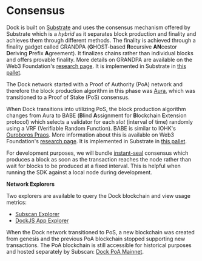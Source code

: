 # Consensus

Dock is built on [Substrate](https://substrate.dev/) and uses the consensus mechanism offered by Substrate which is a _hybrid_ as it separates block production and finality and achieves them through different methods. The finality is achieved through a finality gadget called GRANDPA \(**G**HOST-based **R**ecursive **AN**cestor **D**eriving **P**refix **A**greement\). It finalizes chains rather than individual blocks and offers provable finality. More details on GRANDPA are available on the Web3 Foundation's [research page](https://research.web3.foundation/en/latest/polkadot/GRANDPA.html). It is implemented in Substrate in [this pallet](https://github.com/paritytech/substrate/tree/master/client/finality-grandpa).

The Dock network started with a Proof of Authority \(PoA\) network and therefore the block production algorithm in this phase was [Aura](https://openethereum.github.io/wiki/Aura), which was transitioned to a Proof of Stake \(PoS\) consensus.

When Dock transitions into utilizing PoS, the block production algorithm changes from Aura to BABE \(**B**lind **A**ssignment for **B**lockchain **E**xtension protocol\) which selects a validator for each _slot_ \(interval of time\) randomly using a VRF \(Verifiable Random Function\). BABE is similar to IOHK's [Ouroboros Praos](https://eprint.iacr.org/2017/573.pdf). More information about this is available on Web3 Foundation's [research page](https://research.web3.foundation/en/latest/polkadot/BABE/Babe.html). It is implemented in Substrate in [this pallet](https://github.com/paritytech/substrate/tree/master/client/consensus/babe).

For development purposes, we will bundle [instant-seal](https://github.com/paritytech/substrate/tree/master/client/consensus/manual-seal) consensus which produces a block as soon as the transaction reaches the node rather than wait for blocks to be produced at a fixed interval. This is helpful when running the SDK against a local node during development.



**Network Explorers**

Two explorers are available to query the Dock blockchain and view usage metrics:

* [Subscan Explorer](https://dock.subscan.io/)
* [DockJS App Explorer](https://fe.dock.io/#/explorer)

When the Dock network transitioned to PoS, a new blockchain was created from genesis and the previous PoA blockchain stopped supporting new transactions. The PoA blockchain is still accessible for historical purposes and hosted separately by Subscan: [Dock PoA Mainnet](https://dock-poa.subscan.io/).

